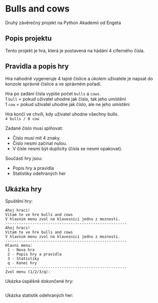# Bulls and cows
Druhý závěrečný projekt na Python Akademii od Engeta

## Popis projektu
Tento projekt je hra, která je postavená na hádání 4 ciferného čísla. 

## Pravidla a popis hry
Hra náhodně vygeneruje 4 tajné číslice a úkolem uživatele je napsat do konzole správné číslice a ve správném pořadí.

Hra po zadání čísla vypíše počet `bulls` a `cows`.<br>
1 `bull` = pokud uživatel uhodne jak číslo, tak jeho umístění<br>
1 `cow` = pokud uživatel uhodne jak číslo, ale ne jeho umístění

Hra končí ve chvíli, kdy uživatel uhodne všechny bulls.<br>
`4 bulls / 0 cow`

Zadané číslo musí splňovat:
 - Číslo musí mít 4 znaky.<br>
 - Číslo nesmí začínat nulou.<br>
 - V čísle nesmí být duplicity (čísla se nesmí opakovat).

Součástí hry jsou:<br>
 - Popis hry a pravidla<br>
 - Statistiky odehraných her 

## Ukázka hry
Spuštění hry:
```
Ahoj hraci!
Vitam te ve hre bulls and cows
V hlavnim menu zvol na klavesnici jednu z moznosti.
------------------------------------------------------
Ahoj hraci!
Vitam te ve hre bulls and cows
V hlavnim menu zvol na klavesnici jednu z moznosti.
------------------------------------------------------
Hlavni menu:
 1 - Nova hra
 2 - Popis hry a pravidla
 3 - Statistiky
 q - Konec hry
------------------------------------------------------
Zvol menu (1/2/3/q):
```
Ukázka úspěšně dokončené hry:
```

```
Ukázka statistik odehraných her:
```

```

